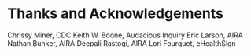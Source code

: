 # Thanks and Acknowledgements

Chrissy Miner, CDC
Keith W. Boone, Audacious Inquiry
Eric Larson, AIRA
Nathan Bunker, AIRA
Deepali Rastogi, AIRA
Lori Fourquet, eHealthSign
